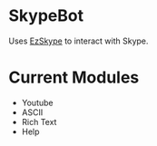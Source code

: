 # SkypeBot
Uses [EzSkype](https://github.com/AkHo1ic/EzSkype) to interact with Skype.

# Current Modules
- Youtube
- ASCII
- Rich Text
- Help
